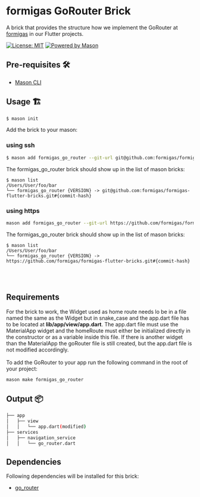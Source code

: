 # formigas GoRouter Brick

A brick that provides the structure how we implement the GoRouter at [formigas][formigas_link] in our Flutter projects.

[![License: MIT][license_badge]][license_link]
[![Powered by Mason][mason_badge]][mason_link]

## Pre-requisites 🛠️

- [Mason CLI][mason_cli_link]

## Usage 🏗️

```sh
$ mason init
```
Add the brick to your mason:
### using ssh
```sh
$ mason add formigas_go_router --git-url git@github.com:formigas/formigas-flutter-bricks.git --git-path formigas_go_router --git-ref {VERSION}
```
The formigas_go_router brick should show up in the list of mason bricks:

```
$ mason list
/Users/User/foo/bar
└── formigas_go_router {VERSION} -> git@github.com:formigas/formigas-flutter-bricks.git#{commit-hash}
```

### using https
```sh
mason add formigas_go_router --git-url https://github.com/formigas/formigas-flutter-bricks.git --git-path formigas_go_router --git-ref {VERSION}
```
The formigas_go_router brick should show up in the list of mason bricks:

```
$ mason list
/Users/User/foo/bar
└── formigas_go_router {VERSION} -> https://github.com/formigas/formigas-flutter-bricks.git#{commit-hash}
```
<br />
<br />

## Requirements

For the brick to work, the Widget used as home route needs lo be in a file named the same as the Widget but in snake_case and the app.dart file has to be located at <b>lib/app/view/app.dart</b>. The app.dart file must use the MaterialApp widget and the homeRoute must either be initialized directly in the constructor or as a variable inside this file.
If there is another widget than the MaterialApp the goRouter file is still created, but the app.dart file is not modified accordingly.
<br />
<br />
To add the GoRouter to your app run the following command in the root of your project:

```sh
mason make formigas_go_router
```
## Output 📦

```sh
├── app 
│   ├── view
│   │   └── app.dart(modified)
├── services
│   ├── navigation_service
│   │   └── go_router.dart
```
## Dependencies
Following dependencies will be installed for this brick:

* [go_router][go_router_link]

[license_badge]: https://img.shields.io/badge/license-MIT-blue.svg
[license_link]: https://opensource.org/licenses/MIT
[formigas_link]: https://formigas.io
[mason_link]: https://github.com/felangel/mason
[mason_cli_link]: https://github.com/felangel/mason/tree/master/packages/mason_cli
[mason_badge]: https://img.shields.io/endpoint?url=https%3A%2F%2Ftinyurl.com%2Fmason-badge
[flutter_link]:https://flutter.dev/
[go_router_link]:https://pub.dev/packages/go_router
